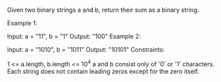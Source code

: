 Given two binary strings a and b, return their sum as a binary string.

Example 1:

Input: a = "11", b = "1"
Output: "100"
Example 2:

Input: a = "1010", b = "1011"
Output: "10101"
Constraints:

1 <= a.length, b.length <= 10<sup>4</sup>
a and b consist only of '0' or '1' characters.
Each string does not contain leading zeros except for the zero itself.